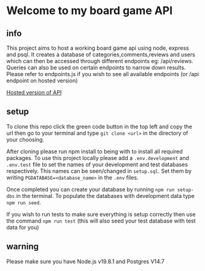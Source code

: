 # Welcome to my board game API

## info

This project aims to host a working board game api using node, express and psql. It creates a database of categories,comments,reviews and users which can then be accessed through different endpoints eg: /api/reviews. Queries can also be used on certain endpoints to narrow down results. Please refer to endpoints.js if you wish to see all available endpoints (or /api endpoint on hosted version)

[Hosted version of API](https://board-games-api-89zv.onrender.com/api "Hosted api")


## setup

To clone this repo click the green code button in the top left and copy the url then go to your terminal and type ```git clone <url>``` in the directory of your choosing.

After cloning please run npm install to being with to install all required packages.
To use this project locally please add a ```.env.development``` and ```.env.test``` file to set the names of your development and test databases respectively. This names can be seen/changed in ```setup.sql```. Set them by writing ```PGDATABASE=<database_name>``` in the ```.env``` files. 

Once completed you can create your database by running ```npm run setup-dbs``` in the terminal. To populate the databases with development data type ```npm run seed```. 

If you wish to run tests to make sure everything is setup correctly then use the command ```npm run test``` (this will also seed your test database with test data for you)


## **warning**

Please make sure you have Node.js v19.8.1 and Postgres V14.7
